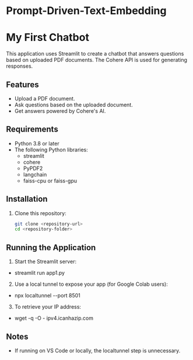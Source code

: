 # Prompt-Driven-Text-Embedding

# My First Chatbot

This application uses Streamlit to create a chatbot that answers questions based on uploaded PDF documents. The Cohere API is used for generating responses.

## Features
- Upload a PDF document.
- Ask questions based on the uploaded document.
- Get answers powered by Cohere's AI.

## Requirements
- Python 3.8 or later
- The following Python libraries:
  - streamlit
  - cohere
  - PyPDF2
  - langchain
  - faiss-cpu or faiss-gpu

## Installation

1. Clone this repository:
   ```bash
   git clone <repository-url>
   cd <repository-folder>


## Running the Application

1. Start the Streamlit server:
  - streamlit run app1.py

2. Use a local tunnel to expose your app (for Google Colab users):
  - npx localtunnel --port 8501
3. To retrieve your IP address:
  - wget -q -O - ipv4.icanhazip.com

## Notes

- If running on VS Code or locally, the localtunnel step is unnecessary.

